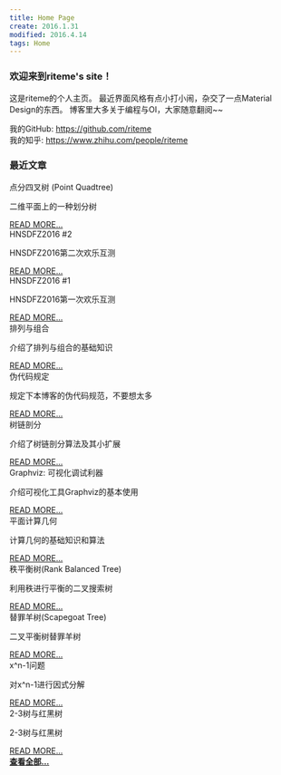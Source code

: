```yaml
---
title: Home Page
create: 2016.1.31
modified: 2016.4.14
tags: Home
---
```

### 欢迎来到riteme's site！
这是riteme的个人主页。
最近界面风格有点小打小闹，杂交了一点Material Design的东西。
博客里大多关于编程与OI，大家随意翻阅~~

我的GitHub: <https://github.com/riteme>  
我的知乎: <https://www.zhihu.com/people/riteme>

### 最近文章
<div class="card"><div class="card-content"><span class="card-title">点分四叉树 (Point Quadtree)</span><p>二维平面上的一种划分树</p></div><div class="card-action"><a href="./blog/2016-6-2/quadtree.html">READ MORE...</a></div></div><div class="card"><div class="card-content"><span class="card-title">HNSDFZ2016 #2</span><p>HNSDFZ2016第二次欢乐互测</p></div><div class="card-action"><a href="./blog/2016-5-31/hnsdfz2016-2.html">READ MORE...</a></div></div><div class="card"><div class="card-content"><span class="card-title">HNSDFZ2016 #1</span><p>HNSDFZ2016第一次欢乐互测</p></div><div class="card-action"><a href="./blog/2016-5-31/hnsdfz2016-1.html">READ MORE...</a></div></div><div class="card"><div class="card-content"><span class="card-title">排列与组合</span><p>介绍了排列与组合的基础知识</p></div><div class="card-action"><a href="./blog/2016-5-7/permutation-and-combination.html">READ MORE...</a></div></div><div class="card"><div class="card-content"><span class="card-title">伪代码规定</span><p>规定下本博客的伪代码规范，不要想太多</p></div><div class="card-action"><a href="./blog/2016-4-23/fake-code.html">READ MORE...</a></div></div><div class="card"><div class="card-content"><span class="card-title">树链剖分</span><p>介绍了树链剖分算法及其小扩展</p></div><div class="card-action"><a href="./blog/2016-4-20/tree-split.html">READ MORE...</a></div></div><div class="card"><div class="card-content"><span class="card-title">Graphviz: 可视化调试利器</span><p>介绍可视化工具Graphviz的基本使用</p></div><div class="card-action"><a href="./blog/2016-4-16/graphviz.html">READ MORE...</a></div></div><div class="card"><div class="card-content"><span class="card-title">平面计算几何</span><p>计算几何的基础知识和算法</p></div><div class="card-action"><a href="./blog/2016-4-12/geometry.html">READ MORE...</a></div></div><div class="card"><div class="card-content"><span class="card-title">秩平衡树(Rank Balanced Tree)</span><p>利用秩进行平衡的二叉搜索树</p></div><div class="card-action"><a href="./blog/2016-4-10/rank-tree.html">READ MORE...</a></div></div><div class="card"><div class="card-content"><span class="card-title">替罪羊树(Scapegoat Tree)</span><p>二叉平衡树替罪羊树</p></div><div class="card-action"><a href="./blog/2016-4-6/scapegoat.html">READ MORE...</a></div></div><div class="card"><div class="card-content"><span class="card-title">x^n-1问题</span><p>对x^n-1进行因式分解</p></div><div class="card-action"><a href="./blog/2016-3-21/x-2-1.html">READ MORE...</a></div></div><div class="card"><div class="card-content"><span class="card-title">2-3树与红黑树</span><p>2-3树与红黑树</p></div><div class="card-action"><a href="./blog/2016-3-12/2-3-tree-and-red-black-tree.html">READ MORE...</a></div></div><a href="./posts.html" class="waves-effect waves-light btn" style="width: 100%"><strong>查看全部...</strong></a>
